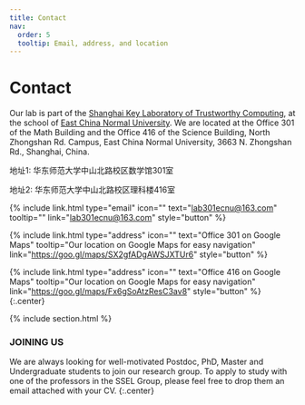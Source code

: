 ```yaml
---
title: Contact
nav:
  order: 5
  tooltip: Email, address, and location
---
```


# <i class="fas fa-envelope"></i>Contact

Our lab is part of the [Shanghai Key Laboratory of Trustworthy Computing](http://20141022090616.51eweb.com/), at the school of [East China Normal University](https://sei.ecnu.edu.cn/).
We are located at the Office 301 of the Math Building and the Office 416 of the Science Building, North Zhongshan Rd. Campus, East China Normal University, 3663 N. Zhongshan Rd., Shanghai, China.

地址1: 华东师范大学中山北路校区数学馆301室

地址2: 华东师范大学中山北路校区理科楼416室

{%
  include link.html
  type="email"
  icon=""
  text="lab301ecnu@163.com"
  tooltip=""
  link="lab301ecnu@163.com"
  style="button"
%}

{%
  include link.html
  type="address"
  icon=""
  text="Office 301 on Google Maps"
  tooltip="Our location on Google Maps for easy navigation"
  link="https://goo.gl/maps/SX2gfADgAWSJXTUr6"
  style="button"
%}


{%
  include link.html
  type="address"
  icon=""
  text="Office 416 on Google Maps"
  tooltip="Our location on Google Maps for easy navigation"
  link="https://goo.gl/maps/Fx6gSoAtzResC3av8"
  style="button"
%}
{:.center}

{% include section.html %}

### <i class="fas fa-mail-bulk"></i>JOINING US

We are always looking for well-motivated Postdoc, PhD, Master and Undergraduate students to join our research group. To apply to study with one of the professors in the SSEL Group, please feel free to drop them an email attached with your CV.
{:.center}

